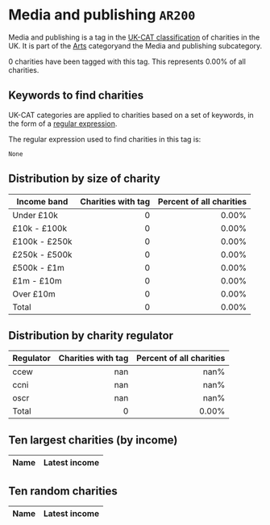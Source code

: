 # Media and publishing `AR200`

Media and publishing is a tag in the [UK-CAT classification](/data/tag_list/) of charities in the 
UK. It is part of the [Arts](/data/ukcat/AR) categoryand the Media and publishing subcategory.

0 charities have been tagged with this tag.
This represents 0.00% of all charities.

## Keywords to find charities

UK-CAT categories are applied to charities based on a set of keywords, in the form of a [regular expression](https://en.wikipedia.org/wiki/Regular_expression).

The regular expression used to find charities in this tag is:

`None`



## Distribution by size of charity

Income band | Charities with tag | Percent of all charities
------------|-------------------:|-------------------------:
Under £10k | 0 | 0.00%
£10k - £100k | 0 | 0.00%
£100k - £250k | 0 | 0.00%
£250k - £500k | 0 | 0.00%
£500k - £1m | 0 | 0.00%
£1m - £10m | 0 | 0.00%
Over £10m | 0 | 0.00%
Total | 0 | 0.00%


## Distribution by charity regulator

Regulator | Charities with tag | Percent of all charities
------------|-------------------:|-------------------------:
ccew | nan | nan%
ccni | nan | nan%
oscr | nan | nan%
Total | 0 | 0.00%


## Ten largest charities (by income)

Name | Latest income
-----|--------:


## Ten random charities

Name | Latest income
-----|--------:
